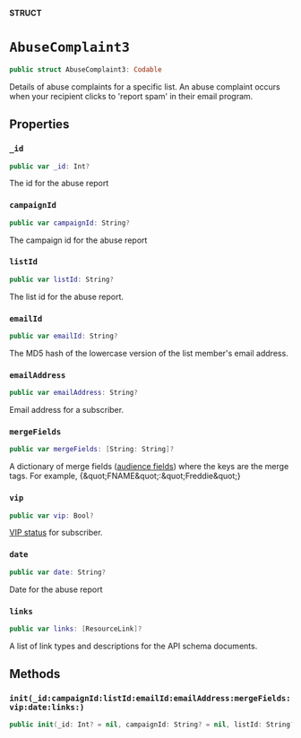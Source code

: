 **STRUCT**

# `AbuseComplaint3`

```swift
public struct AbuseComplaint3: Codable
```

Details of abuse complaints for a specific list. An abuse complaint occurs when your recipient clicks to &#x27;report spam&#x27; in their email program.

## Properties
### `_id`

```swift
public var _id: Int?
```

The id for the abuse report

### `campaignId`

```swift
public var campaignId: String?
```

The campaign id for the abuse report

### `listId`

```swift
public var listId: String?
```

The list id for the abuse report.

### `emailId`

```swift
public var emailId: String?
```

The MD5 hash of the lowercase version of the list member&#x27;s email address.

### `emailAddress`

```swift
public var emailAddress: String?
```

Email address for a subscriber.

### `mergeFields`

```swift
public var mergeFields: [String: String]?
```

A dictionary of merge fields ([audience fields](https://mailchimp.com/help/getting-started-with-merge-tags/)) where the keys are the merge tags. For example, {\&quot;FNAME\&quot;:\&quot;Freddie\&quot;}

### `vip`

```swift
public var vip: Bool?
```

[VIP status](https://mailchimp.com/help/designate-and-send-to-vip-contacts/) for subscriber.

### `date`

```swift
public var date: String?
```

Date for the abuse report

### `links`

```swift
public var links: [ResourceLink]?
```

A list of link types and descriptions for the API schema documents.

## Methods
### `init(_id:campaignId:listId:emailId:emailAddress:mergeFields:vip:date:links:)`

```swift
public init(_id: Int? = nil, campaignId: String? = nil, listId: String? = nil, emailId: String? = nil, emailAddress: String? = nil, mergeFields: [String: String]? = nil, vip: Bool? = nil, date: String? = nil, links: [ResourceLink]? = nil)
```
